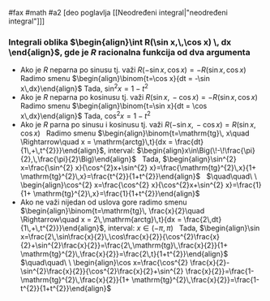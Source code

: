 #fax #math #a2 [deo poglavlja [[Neodređeni integral|"neodređeni integral"]]]

### Integrali oblika $\begin{align}\int R(\sin x,\,\cos x) \, dx \end{align}$, gde je $R$ racionalna funkcija od dva argumenta

- Ako je $R$ neparna po sinusu tj. važi $R(-\sin x,\, \cos x)=-R(\sin x,\,\cos x)$
  $\:$
  Radimo smenu $\begin{align}\binom{t=\cos x}{dt = -\sin x\,dx}\end{align}$
Tada, $\sin^{2}x=1-t^{2}$
$\:$
- Ako je $R$ neparna po kosinusu tj. važi $R(\sin x,\, -\cos x)=-R(\sin x,\,\cos x)$
  $\:$
Radimo smenu $\begin{align}\binom{t=\sin x}{dt = \cos x\,dx}\end{align}$
Tada, $\cos^{2}x=1-t^{2}$
$\:$
- Ako je $R$ parna po sinusu i kosinusu tj. važi $R(-\sin x,\, -\cos x)=R(\sin x,\,\cos x)$
  $\:$
Radimo smenu $\begin{align}\binom{t=\mathrm{tg}\, x\quad \Rightarrow\quad x = \mathrm{arctg}\,t}{dx = \frac{dt}{1\,+\,t^{2}}}\end{align}$, interval: $\begin{align}x\in\Big(\!-\!\frac{\pi}{2},\,\frac{\pi}{2}\Big)\end{align}$
$\:$
Tada, $\begin{align}\sin^{2} x=\frac{\sin^{2} x}{\cos^{2}x+\sin^{2} x}=\frac{\mathrm{tg}^{2}\,x}{1+ \mathrm{tg}^{2}\,x}=\frac{t^{2}}{1+t^{2}}\end{align}$
$\:$
$\quad\quad\ \ \begin{align}\cos^{2} x=\frac{\cos^{2} x}{\cos^{2}x+\sin^{2} x}=\frac{1}{1+ \mathrm{tg}^{2}\,x}=\frac{1}{1+t^{2}}\end{align}$
$\:$
- Ako ne važi nijedan od uslova gore radimo smenu $\begin{align}\binom{t=\mathrm{tg}\, \frac{x}{2}\quad \Rightarrow\quad x = 2\,\mathrm{arctg}\,t}{dx = \frac{2\,dt}{1\,+\,t^{2}}}\end{align}$, interval: $x\in(-\pi,\,\pi)$
$\:$
Tada, $\begin{align}\sin x=\frac{2\,\sin\frac{x}{2}\,\cos\frac{x}{2}}{\cos^{2}\frac{x}{2}+\sin^{2}\frac{x}{2}}=\frac{2\,\mathrm{tg}\,\frac{x}{2}}{1+ \mathrm{tg}^{2}\,\frac{x}{2}}=\frac{2\,t}{1+t^{2}}\end{align}$
$\:$
$\quad\quad\ \ \begin{align}\cos x=\frac{\cos^{2} \frac{x}{2}-\sin^{2}\frac{x}{2}}{\cos^{2}\frac{x}{2}+\sin^{2} \frac{x}{2}}=\frac{1- \mathrm{tg}^{2}\,\frac{x}{2}}{1+ \mathrm{tg}^{2}\,\frac{x}{2}}=\frac{1-t^{2}}{1+t^{2}}\end{align}$
